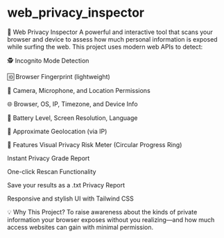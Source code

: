 # web_privacy_inspector

🔐 Web Privacy Inspector
A powerful and interactive tool that scans your browser and device to assess how much personal information is exposed while surfing the web. This project uses modern web APIs to detect:

🕵️ Incognito Mode Detection

🆔 Browser Fingerprint (lightweight)

🎥 Camera, Microphone, and Location Permissions

🌐 Browser, OS, IP, Timezone, and Device Info

🔋 Battery Level, Screen Resolution, Language

📍 Approximate Geolocation (via IP)

🚦 Features
Visual Privacy Risk Meter (Circular Progress Ring)

Instant Privacy Grade Report

One-click Rescan Functionality

Save your results as a .txt Privacy Report

Responsive and stylish UI with Tailwind CSS


💡 Why This Project?
To raise awareness about the kinds of private information your browser exposes without you realizing—and how much access websites can gain with minimal permission.
